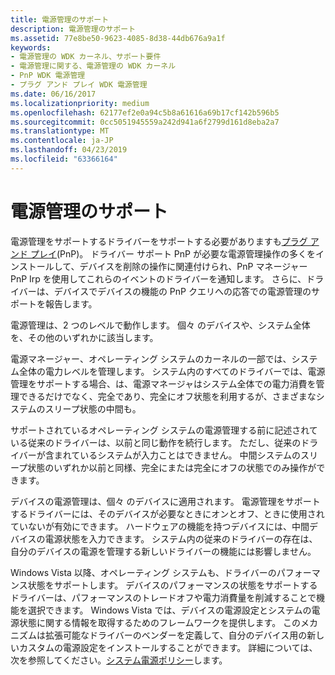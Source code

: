 ```yaml
---
title: 電源管理のサポート
description: 電源管理のサポート
ms.assetid: 77e8be50-9623-4085-8d38-44db676a9a1f
keywords:
- 電源管理の WDK カーネル、サポート要件
- 電源管理に関する、電源管理の WDK カーネル
- PnP WDK 電源管理
- プラグ アンド プレイ WDK 電源管理
ms.date: 06/16/2017
ms.localizationpriority: medium
ms.openlocfilehash: 62177ef2e0a94c5b8a61616a69b17cf142b596b5
ms.sourcegitcommit: 0cc5051945559a242d941a6f2799d161d8eba2a7
ms.translationtype: MT
ms.contentlocale: ja-JP
ms.lasthandoff: 04/23/2019
ms.locfileid: "63366164"
---
```

# <a name="support-for-power-management"></a>電源管理のサポート





電源管理をサポートするドライバーをサポートする必要がありますも[プラグ アンド プレイ](implementing-plug-and-play.md)(PnP)。 ドライバー サポート PnP が必要な電源管理操作の多くをインストールして、デバイスを削除の操作に関連付けられ、PnP マネージャー PnP Irp を使用してこれらのイベントのドライバーを通知します。 さらに、ドライバーは、デバイスでデバイスの機能の PnP クエリへの応答での電源管理のサポートを報告します。

電源管理は、2 つのレベルで動作します。 個々 のデバイスや、システム全体を、その他のいずれかに該当します。

電源マネージャー、オペレーティング システムのカーネルの一部では、システム全体の電力レベルを管理します。 システム内のすべてのドライバーでは、電源管理をサポートする場合、は、電源マネージャはシステム全体での電力消費を管理できるだけでなく、完全であり、完全にオフ状態を利用するが、さまざまなシステムのスリープ状態の中間も。

サポートされているオペレーティング システムの電源管理する前に記述されている従来のドライバーは、以前と同じ動作を続行します。 ただし、従来のドライバーが含まれているシステムが入力ことはできません。 中間システムのスリープ状態のいずれか以前と同様、完全にまたは完全にオフの状態でのみ操作ができます。

デバイスの電源管理は、個々 のデバイスに適用されます。 電源管理をサポートするドライバーには、そのデバイスが必要なときにオンとオフ、ときに使用されていないが有効にできます。 ハードウェアの機能を持つデバイスには、中間デバイスの電源状態を入力できます。 システム内の従来のドライバーの存在は、自分のデバイスの電源を管理する新しいドライバーの機能には影響しません。

Windows Vista 以降、オペレーティング システムも、ドライバーのパフォーマンス状態をサポートします。 デバイスのパフォーマンスの状態をサポートするドライバーは、パフォーマンスのトレードオフや電力消費量を削減することで機能を選択できます。 Windows Vista では、デバイスの電源設定とシステムの電源状態に関する情報を取得するためのフレームワークを提供します。 このメカニズムは拡張可能なドライバーのベンダーを定義して、自分のデバイス用の新しいカスタムの電源設定をインストールすることができます。 詳細については、次を参照してください。[システム電源ポリシー](system-power-policy.md)します。

 

 




